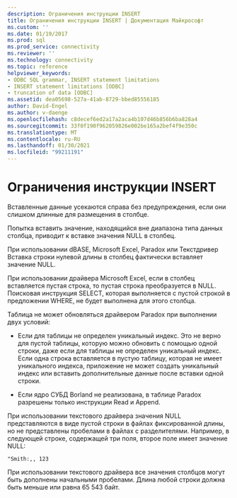```yaml
---
description: Ограничения инструкции INSERT
title: Ограничения инструкции INSERT | Документация Майкрософт
ms.custom: ''
ms.date: 01/19/2017
ms.prod: sql
ms.prod_service: connectivity
ms.reviewer: ''
ms.technology: connectivity
ms.topic: reference
helpviewer_keywords:
- ODBC SQL grammar, INSERT statement limitations
- INSERT statement limitations [ODBC]
- truncation of data [ODBC]
ms.assetid: dea05698-527a-41ab-8729-bbed85556185
author: David-Engel
ms.author: v-daenge
ms.openlocfilehash: c8decef6ed2a17a2aca4b107d46b856b6ba828a4
ms.sourcegitcommit: 33f0f190f962059826e002be165a2bef4f9e350c
ms.translationtype: MT
ms.contentlocale: ru-RU
ms.lasthandoff: 01/30/2021
ms.locfileid: "99211191"
---
```

# <a name="insert-statement-limitations"></a>Ограничения инструкции INSERT
Вставленные данные усекаются справа без предупреждения, если они слишком длинные для размещения в столбце.  
  
 Попытка вставить значение, находящийся вне диапазона типа данных столбца, приводит к вставке значения NULL в столбец.  
  
 При использовании dBASE, Microsoft Excel, Paradox или Текстдривер Вставка строки нулевой длины в столбец фактически вставляет значение NULL.  
  
 При использовании драйвера Microsoft Excel, если в столбец вставляется пустая строка, то пустая строка преобразуется в NULL. Поисковая инструкция SELECT, которая выполняется с пустой строкой в предложении WHERE, не будет выполнена для этого столбца.  
  
 Таблица не может обновляться драйвером Paradox при выполнении двух условий:  
  
-   Если для таблицы не определен уникальный индекс. Это не верно для пустой таблицы, которую можно обновить с помощью одной строки, даже если для таблицы не определен уникальный индекс. Если одна строка вставляется в пустую таблицу, которая не имеет уникального индекса, приложение не может создать уникальный индекс или вставить дополнительные данные после вставки одной строки.  
  
-   Если ядро СУБД Borland не реализована, в таблице Paradox разрешены только инструкции Read и Append.  
  
 При использовании текстового драйвера значения NULL представляются в виде пустой строки в файлах фиксированной длины, но не представлены пробелами в файлах с разделителями. Например, в следующей строке, содержащей три поля, второе поле имеет значение NULL:  
  
```  
"Smith:,, 123  
```  
  
 При использовании текстового драйвера все значения столбцов могут быть дополнены начальными пробелами. Длина любой строки должна быть меньше или равна 65 543 байт.
